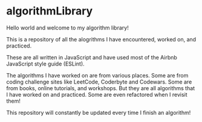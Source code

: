 # algorithmLibrary
Hello world and welcome to my algorithm library!

This is a repository of all the alogrithms I have encountered, worked on, and practiced.

These are all written in JavaScript and have used most of the Airbnb JavaScript style guide (ESLint). 

The algorithms I have worked on are from various places. Some are from coding challenge sites like LeetCode, Coderbyte and Codewars. Some are from books, online tutorials, and workshops. 
But they are all algorithms that I have worked on and practiced. Some are even refactored when I revisit them!

This repository will constantly be updated every time I finish an algorithm!
